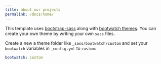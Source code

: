 ```yaml
---
title: about our projects
permalink: /docs/home/
---
```


This template uses [bootstrap-sass](https://github.com/twbs/bootstrap-sass) along with [bootwatch themes](https://bootswatch.com/3).
You can create your own theme by writing your own `sass` files.

Create a new a theme folder like `_sass/bootwatch/custom` and set your `bootwatch` variables in `_config.yml` to `custom`:

```yaml
bootwatch: custom
```
